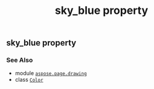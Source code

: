 ﻿---
title: sky_blue property
second_title: Aspose.Page for Python via .NET API References
description: 
type: docs
weight: 1410
url: /python-net/aspose.page.drawing/color/sky_blue/
is_root: false
---

## sky_blue property


### See Also
* module [`aspose.page.drawing`](../../)
* class [`Color`](/page/python-net/aspose.page.drawing/color)
